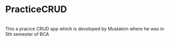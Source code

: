 # PracticeCRUD
<br/>
This a pracice CRUD app which is devoloped by Mustakim where he was in 5th semester of BCA
